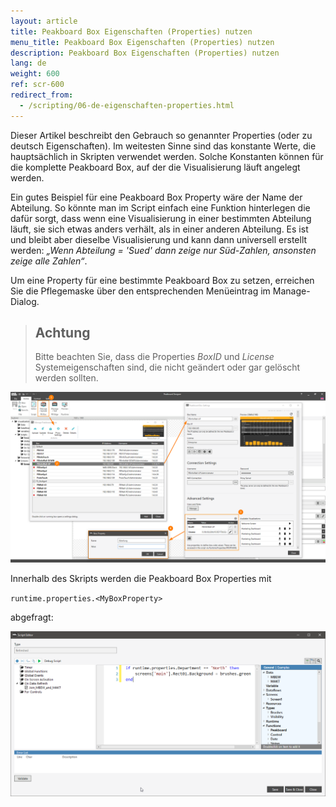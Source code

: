```yaml
---
layout: article
title: Peakboard Box Eigenschaften (Properties) nutzen
menu_title: Peakboard Box Eigenschaften (Properties) nutzen
description: Peakboard Box Eigenschaften (Properties) nutzen
lang: de
weight: 600
ref: scr-600
redirect_from:
  - /scripting/06-de-eigenschaften-properties.html
---
```

Dieser Artikel beschreibt den Gebrauch so genannter Properties (oder zu deutsch Eigenschaften). Im weitesten Sinne sind das konstante Werte, die hauptsächlich in Skripten verwendet werden. Solche Konstanten können  für die komplette Peakboard Box, auf der die Visualisierung läuft angelegt werden.

Ein gutes Beispiel für eine Peakboard Box Property wäre der Name der Abteilung. So könnte man im Script einfach eine Funktion hinterlegen die dafür sorgt, dass wenn eine Visualisierung in einer bestimmten Abteilung läuft, sie sich etwas anders verhält, als in einer anderen Abteilung. Es ist und bleibt aber dieselbe Visualisierung und kann dann universell erstellt werden: *„Wenn Abteilung = 'Sued' dann zeige nur Süd-Zahlen, ansonsten zeige alle Zahlen“*.

Um eine Property für eine bestimmte Peakboard Box zu setzen, erreichen Sie die Pflegemaske über den entsprechenden Menüeintrag im Manage-Dialog. 


> ## Achtung
>
> Bitte beachten Sie, dass die Properties *BoxID* und *License* Systemeigenschaften sind, die nicht geändert oder gar gelöscht werden sollten.


![image_1](/assets/images/scripting/properties/Properties_02.png)

Innerhalb des Skripts werden die Peakboard Box Properties mit

`runtime.properties.<MyBoxProperty>`

abgefragt:

![image_1](/assets/images/scripting/properties/Properties_03.png)
